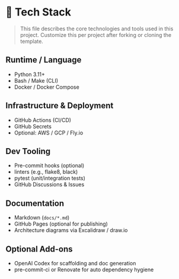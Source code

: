 # 🧱 Tech Stack

> This file describes the core technologies and tools used in this project. Customize this per project after forking or cloning the template.

## Runtime / Language

- Python 3.11+
- Bash / Make (CLI)
- Docker / Docker Compose

## Infrastructure & Deployment

- GitHub Actions (CI/CD)
- GitHub Secrets
- Optional: AWS / GCP / Fly.io

## Dev Tooling

- Pre-commit hooks (optional)
- linters (e.g., flake8, black)
- pytest (unit/integration tests)
- GitHub Discussions & Issues

## Documentation

- Markdown (`docs/*.md`)
- GitHub Pages (optional for publishing)
- Architecture diagrams via Excalidraw / draw.io

## Optional Add-ons

- OpenAI Codex for scaffolding and doc generation
- pre-commit-ci or Renovate for auto dependency hygiene
